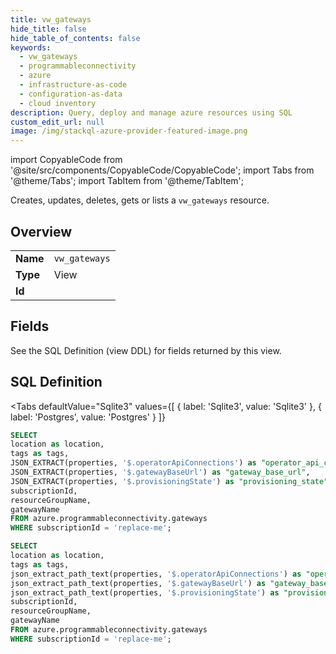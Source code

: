 ```yaml
--- 
title: vw_gateways
hide_title: false
hide_table_of_contents: false
keywords:
  - vw_gateways
  - programmableconnectivity
  - azure
  - infrastructure-as-code
  - configuration-as-data
  - cloud inventory
description: Query, deploy and manage azure resources using SQL
custom_edit_url: null
image: /img/stackql-azure-provider-featured-image.png
---
```


import CopyableCode from '@site/src/components/CopyableCode/CopyableCode';
import Tabs from '@theme/Tabs';
import TabItem from '@theme/TabItem';

Creates, updates, deletes, gets or lists a <code>vw_gateways</code> resource.

## Overview
<table><tbody>
<tr><td><b>Name</b></td><td><code>vw_gateways</code></td></tr>
<tr><td><b>Type</b></td><td>View</td></tr>
<tr><td><b>Id</b></td><td><CopyableCode code="azure.programmableconnectivity.vw_gateways" /></td></tr>
</tbody></table>

## Fields

See the SQL Definition (view DDL) for fields returned by this view.

## SQL Definition

<Tabs
defaultValue="Sqlite3"
values={[
{ label: 'Sqlite3', value: 'Sqlite3' },
{ label: 'Postgres', value: 'Postgres' }
]}
>
<TabItem value="Sqlite3">

```sql
SELECT
location as location,
tags as tags,
JSON_EXTRACT(properties, '$.operatorApiConnections') as "operator_api_connections",
JSON_EXTRACT(properties, '$.gatewayBaseUrl') as "gateway_base_url",
JSON_EXTRACT(properties, '$.provisioningState') as "provisioning_state",
subscriptionId,
resourceGroupName,
gatewayName
FROM azure.programmableconnectivity.gateways
WHERE subscriptionId = 'replace-me';
```

</TabItem>
<TabItem value="Postgres">

```sql
SELECT
location as location,
tags as tags,
json_extract_path_text(properties, '$.operatorApiConnections') as "operator_api_connections",
json_extract_path_text(properties, '$.gatewayBaseUrl') as "gateway_base_url",
json_extract_path_text(properties, '$.provisioningState') as "provisioning_state",
subscriptionId,
resourceGroupName,
gatewayName
FROM azure.programmableconnectivity.gateways
WHERE subscriptionId = 'replace-me';
```

</TabItem>
</Tabs>
